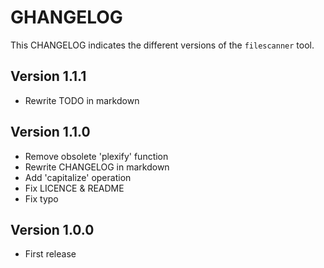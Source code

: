 # GHANGELOG

This CHANGELOG indicates the different versions of the `filescanner` tool.

## Version 1.1.1

- Rewrite TODO in markdown

## Version 1.1.0

- Remove obsolete 'plexify' function
- Rewrite CHANGELOG in markdown
- Add 'capitalize' operation
- Fix LICENCE & README
- Fix typo

## Version 1.0.0

- First release
